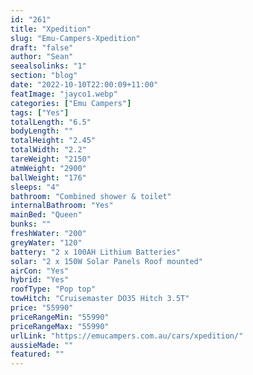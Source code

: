 ```yaml
---
id: "261"
title: "Xpedition"
slug: "Emu-Campers-Xpedition"
draft: "false"
author: "Sean"
seealsolinks: "1"
section: "blog"
date: "2022-10-10T22:00:09+11:00"
featImage: "jayco1.webp"
categories: ["Emu Campers"]
tags: ["Yes"]
totalLength: "6.5"
bodyLength: ""
totalHeight: "2.45"
totalWidth: "2.2"
tareWeight: "2150"
atmWeight: "2900"
ballWeight: "176"
sleeps: "4"
bathroom: "Combined shower & toilet"
internalBathroom: "Yes"
mainBed: "Queen"
bunks: ""
freshWater: "200"
greyWater: "120"
battery: "2 x 100AH Lithium Batteries"
solar: "2 x 150W Solar Panels Roof mounted"
airCon: "Yes"
hybrid: "Yes"
roofType: "Pop top"
towHitch: "Cruisemaster DO35 Hitch 3.5T"
price: "55990"
priceRangeMin: "55990"
priceRangeMax: "55990"
urlLink: "https://emucampers.com.au/cars/xpedition/"
aussieMade: ""
featured: ""
---
```

